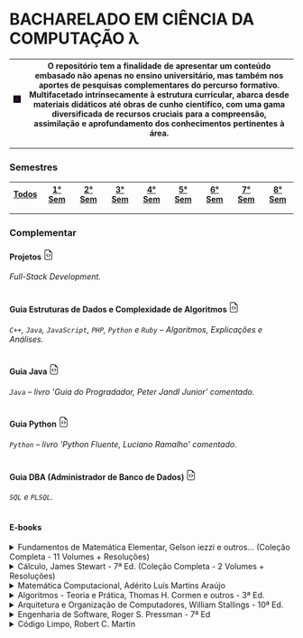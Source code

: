 # **BACHARELADO EM CIÊNCIA DA COMPUTAÇÃO λ**
 | <img src="https://github.com/LoukasLoukanos/Ciencia-da-Computacao/blob/master/SEMESTRES%20BCC%20-%20Conhecimento%20Aplicado/tech_1.gif" alt="internet" width="111"> | O repositório tem a finalidade de apresentar um conteúdo embasado não apenas no ensino universitário, mas também nos aportes de pesquisas complementares do percurso formativo. Multifacetado intrinsecamente à estrutura curricular, abarca desde materiais didáticos até obras de cunho científico, com uma gama diversificada de recursos cruciais para a compreensão, assimilação e aprofundamento dos conhecimentos pertinentes à área. |
 |:-:|:-:|

<hr>

### **Semestres**

 | <a href='https://github.com/LoukasLoukanos/Ciencia-da-Computacao/tree/master/SEMESTRES%20BCC%20-%20Conhecimento%20Aplicado'>Todos</a> | <a href='https://github.com/LoukasLoukanos/Ciencia-da-Computacao/tree/master/SEMESTRES%20BCC%20-%20Conhecimento%20Aplicado/1%C2%B0%20Semestre#conhecimento-aplicado'>1° Sem</a> | <a href='https://github.com/LoukasLoukanos/Ciencia-da-Computacao/tree/master/SEMESTRES%20BCC%20-%20Conhecimento%20Aplicado/2%C2%B0%20Semestre#conhecimento-aplicado'>2° Sem</a> | <a href='https://github.com/LoukasLoukanos/Ciencia-da-Computacao/tree/master/SEMESTRES%20BCC%20-%20Conhecimento%20Aplicado/3%C2%B0%20Semestre#conhecimento-aplicado'>3° Sem</a> | <a href='https://github.com/LoukasLoukanos/Ciencia-da-Computacao/tree/master/SEMESTRES%20BCC%20-%20Conhecimento%20Aplicado/4%C2%B0%20Semestre#conhecimento-aplicado'>4° Sem</a> | <a href='https://github.com/LoukasLoukanos/Ciencia-da-Computacao/tree/master/SEMESTRES%20BCC%20-%20Conhecimento%20Aplicado/5%C2%B0%20Semestre#conhecimento-aplicado'>5° Sem</a> | <a href='https://github.com/LoukasLoukanos/Ciencia-da-Computacao/tree/master/SEMESTRES%20BCC%20-%20Conhecimento%20Aplicado/6%C2%B0%20Semestre#conhecimento-aplicado'>6° Sem</a> | <a href='https://github.com/LoukasLoukanos/Ciencia-da-Computacao/tree/master/SEMESTRES%20BCC%20-%20Conhecimento%20Aplicado/7%C2%B0%20Semestre#conhecimento-aplicado'>7° Sem</a> | <a href='https://github.com/LoukasLoukanos/Ciencia-da-Computacao/tree/master/SEMESTRES%20BCC%20-%20Conhecimento%20Aplicado/8%C2%B0%20Semestre#conhecimento-aplicado'>8° Sem</a> |
 | :-: | :-: | :-: | :-: | :-: | :-: | :-: | :-: | :-: |

<hr>

### **Complementar**

#### Projetos <a href='https://github.com/LoukasLoukanos/Ciencia-da-Computacao/tree/master/Complementar%20-%20Desenvolvimento%20de%20Software#projetos-pessoais-de-desenvolvimento-de-software'><svg xmlns="http://www.w3.org/2000/svg" width="18" height="18" fill="currentColor" class="bi bi-file-earmark-code" viewBox="0 0 16 16"><path d="M14 4.5V14a2 2 0 0 1-2 2H4a2 2 0 0 1-2-2V2a2 2 0 0 1 2-2h5.5zm-3 0A1.5 1.5 0 0 1 9.5 3V1H4a1 1 0 0 0-1 1v12a1 1 0 0 0 1 1h8a1 1 0 0 0 1-1V4.5z"/><path d="M8.646 6.646a.5.5 0 0 1 .708 0l2 2a.5.5 0 0 1 0 .708l-2 2a.5.5 0 0 1-.708-.708L10.293 9 8.646 7.354a.5.5 0 0 1 0-.708m-1.292 0a.5.5 0 0 0-.708 0l-2 2a.5.5 0 0 0 0 .708l2 2a.5.5 0 0 0 .708-.708L5.707 9l1.647-1.646a.5.5 0 0 0 0-.708"/></svg></a>
*Full-Stack Development.*
</br></br>

#### Guia **Estruturas de Dados e Complexidade de Algoritmos** <a href='https://github.com/LoukasLoukanos/Ciencia-da-Computacao/tree/master/Complementar%20-%20Estruturas%20de%20dados%20(Did%C3%A1tico)#algoritmos-de-estruturas-de-dados-lineares'><svg xmlns="http://www.w3.org/2000/svg" width="18" height="18" fill="currentColor" class="bi bi-file-earmark-code" viewBox="0 0 16 16"><path d="M14 4.5V14a2 2 0 0 1-2 2H4a2 2 0 0 1-2-2V2a2 2 0 0 1 2-2h5.5zm-3 0A1.5 1.5 0 0 1 9.5 3V1H4a1 1 0 0 0-1 1v12a1 1 0 0 0 1 1h8a1 1 0 0 0 1-1V4.5z"/><path d="M8.646 6.646a.5.5 0 0 1 .708 0l2 2a.5.5 0 0 1 0 .708l-2 2a.5.5 0 0 1-.708-.708L10.293 9 8.646 7.354a.5.5 0 0 1 0-.708m-1.292 0a.5.5 0 0 0-.708 0l-2 2a.5.5 0 0 0 0 .708l2 2a.5.5 0 0 0 .708-.708L5.707 9l1.647-1.646a.5.5 0 0 0 0-.708"/></svg></a>
*`C++`, `Java`, `JavaScript`, `PHP`, `Python` e `Ruby` – Algoritmos, Explicações e Análises.*
</br></br>


#### Guia **Java** <a href='https://github.com/LoukasLoukanos/Ciencia-da-Computacao/tree/master/Complementar%20-%20Java%20Guia%20do%20Programador%20(Did%C3%A1tico)#java-guia-do-programador-4%C2%AA-ed'><svg xmlns="http://www.w3.org/2000/svg" width="18" height="18" fill="currentColor" class="bi bi-file-earmark-code" viewBox="0 0 16 16"><path d="M14 4.5V14a2 2 0 0 1-2 2H4a2 2 0 0 1-2-2V2a2 2 0 0 1 2-2h5.5zm-3 0A1.5 1.5 0 0 1 9.5 3V1H4a1 1 0 0 0-1 1v12a1 1 0 0 0 1 1h8a1 1 0 0 0 1-1V4.5z"/><path d="M8.646 6.646a.5.5 0 0 1 .708 0l2 2a.5.5 0 0 1 0 .708l-2 2a.5.5 0 0 1-.708-.708L10.293 9 8.646 7.354a.5.5 0 0 1 0-.708m-1.292 0a.5.5 0 0 0-.708 0l-2 2a.5.5 0 0 0 0 .708l2 2a.5.5 0 0 0 .708-.708L5.707 9l1.647-1.646a.5.5 0 0 0 0-.708"/></svg></a>
*`Java` – livro 'Guia do Progradador, Peter Jandl Junior' comentado.*
</br></br>


#### Guia **Python** <a href='https://github.com/LoukasLoukanos/Ciencia-da-Computacao/tree/master/Complementar%20-%20Python%20Fluente%20(Did%C3%A1tico)#python-fluente-1%C2%AA-ed'><svg xmlns="http://www.w3.org/2000/svg" width="18" height="18" fill="currentColor" class="bi bi-file-earmark-code" viewBox="0 0 16 16"><path d="M14 4.5V14a2 2 0 0 1-2 2H4a2 2 0 0 1-2-2V2a2 2 0 0 1 2-2h5.5zm-3 0A1.5 1.5 0 0 1 9.5 3V1H4a1 1 0 0 0-1 1v12a1 1 0 0 0 1 1h8a1 1 0 0 0 1-1V4.5z"/><path d="M8.646 6.646a.5.5 0 0 1 .708 0l2 2a.5.5 0 0 1 0 .708l-2 2a.5.5 0 0 1-.708-.708L10.293 9 8.646 7.354a.5.5 0 0 1 0-.708m-1.292 0a.5.5 0 0 0-.708 0l-2 2a.5.5 0 0 0 0 .708l2 2a.5.5 0 0 0 .708-.708L5.707 9l1.647-1.646a.5.5 0 0 0 0-.708"/></svg></a>
*`Python` – livro 'Python Fluente, Luciano Ramalho' comentado.*
</br></br>


#### Guia **DBA (Administrador de Banco de Dados)** <a href='https://github.com/LoukasLoukanos/Ciencia-da-Computacao/tree/master/Complementar%20-%20SQL%20e%20PLSQL%20(Did%C3%A1tico)#linguagens-de-opera%C3%A7%C3%B5es-da-sql'><svg xmlns="http://www.w3.org/2000/svg" width="18" height="18" fill="currentColor" class="bi bi-file-earmark-code" viewBox="0 0 16 16"><path d="M14 4.5V14a2 2 0 0 1-2 2H4a2 2 0 0 1-2-2V2a2 2 0 0 1 2-2h5.5zm-3 0A1.5 1.5 0 0 1 9.5 3V1H4a1 1 0 0 0-1 1v12a1 1 0 0 0 1 1h8a1 1 0 0 0 1-1V4.5z"/><path d="M8.646 6.646a.5.5 0 0 1 .708 0l2 2a.5.5 0 0 1 0 .708l-2 2a.5.5 0 0 1-.708-.708L10.293 9 8.646 7.354a.5.5 0 0 1 0-.708m-1.292 0a.5.5 0 0 0-.708 0l-2 2a.5.5 0 0 0 0 .708l2 2a.5.5 0 0 0 .708-.708L5.707 9l1.647-1.646a.5.5 0 0 0 0-.708"/></svg></a>
*`SQL` e `PLSQL`.*
</br></br>


#### E-books

<details>
<summary>Fundamentos de Matemática Elementar, Gelson iezzi e outros... (Coleção Completa - 11 Volumes + Resoluções)</summary>

<a href='https://drive.google.com/file/d/1pk4StNDpLve0DChbVFixpdBK5RFVz5HF/view?usp=sharing'>Fundamentos de Matemática Elementar - Vol. 1: Conjuntos e Funcoes</a></br>
<a href='https://drive.google.com/file/d/1q6tNGSWM1um2TPVNmOYniA959LzZhJaq/view?usp=sharing'>Fundamentos de Matemática Elementar - Vol. 1: Resoluções</a></br>

<a href='https://drive.google.com/file/d/1plJmH2-XmcE9FQ34lcM_S5Yy21JzYfZc/view?usp=sharing'>Fundamentos de Matemática Elementar - Vol. 2: Logaritmos</a></br>
<a href='https://drive.google.com/file/d/1qMs_w36EsiFAB3yNRBWPTzsFgqTU3nlz/view?usp=sharing'>Fundamentos de Matemática Elementar - Vol. 2: Resoluções</a></br>

<a href='https://drive.google.com/file/d/1pkjp8BjfcbCdBSe9BVBFgjknrf8CKsf4/view?usp=sharing'>Fundamentos de Matemática Elementar - Vol. 3: Trigonometria</a></br>
<a href='https://drive.google.com/file/d/1q7hsMkoJbOp992MZlq_jksUl-QVsrKbg/view?usp=sharing'>Fundamentos de Matemática Elementar - Vol. 3: Resoluções</a></br>

<a href='https://drive.google.com/file/d/1Ek5ccp55cnDho8Wx2hFc1-XmrMh3H9vN/view?usp=sharing'>Fundamentos de Matemática Elementar - Vol. 4: Sequências Matrizes Determinantes e Sistemas</a></br>
<a href='https://drive.google.com/file/d/1pxssFRXqR4Mqu0IkUVs_080mAJ1ydKKH/view?usp=sharing'>Fundamentos de Matemática Elementar - Vol. 4: Resoluções</a></br>

<a href='https://drive.google.com/file/d/1pnpF59ZhJx-EWgrTeibUbpoYQnKZ9JAc/view?usp=sharing'>Fundamentos de Matemática Elementar - Vol. 5: Combinatória e Probabilidade</a></br>
<a href='https://drive.google.com/file/d/1q5H11y_-NBZQjbeSAflnVao03SVCfAYU/view?usp=sharing'>Fundamentos de Matemática Elementar - Vol. 5: Resoluções</a></br>

<a href='https://drive.google.com/file/d/1q4fozL_9QIbKk97gqoDwPlvgOgEq6I3-/view?usp=sharing'>Fundamentos de Matemática Elementar - Vol. 6: Complexos Polinômios e Equações</a></br>
<a href='https://drive.google.com/file/d/1qQ-_bNyHZr4kElQxSAOUGa6QNisUtPSM/view?usp=sharing'>Fundamentos de Matemática Elementar - Vol. 6: Resoluções</a></br>

<a href='https://drive.google.com/file/d/1pvc7pureJj51Wex-4yvsCxrhzC68OFhF/view?usp=sharing'>Fundamentos de Matemática Elementar - Vol. 7: Geometria Analítica</a></br>
<a href='https://drive.google.com/file/d/1qE1yvmup7EwPMzFxpfZENZkAUZNRQU2K/view?usp=sharing'>Fundamentos de Matemática Elementar - Vol. 7: Resoluções</a></br>

<a href='https://drive.google.com/file/d/1puZSTU-_9p_DyXtUoWv8NutQqfbElM9K/view?usp=sharing'>Fundamentos de Matemática Elementar - Vol. 8: Limites Derivadas e Noções de Integral</a></br>
<a href='https://drive.google.com/file/d/1qU1FnyYyD9Mxkmg-fN5d1PWcltZg8gGP/view?usp=sharing'>Fundamentos de Matemática Elementar - Vol. 8: Resoluções</a></br>

<a href='https://drive.google.com/file/d/1pvz8ZEV0Vi-SUvFxAXDTyQEQeQ1Q4vCf/view?usp=sharing'>Fundamentos de Matemática Elementar - Vol. 9: Geometria Plana</a></br>
<a href='https://drive.google.com/file/d/1qVN98_vjqAjVezzbJ47RV1psIM0NvTy5/view?usp=sharing'>Fundamentos de Matemática Elementar - Vol. 9: Resoluções</a></br>

<a href='https://drive.google.com/file/d/1pfKXKBHLkE5S0xJk509a0Iuc-ctmNaxH/view?usp=sharing'>Fundamentos de Matemática Elementar - Vol. 10: Geometria Espacial Posição e Métrica</a></br>
<a href='https://drive.google.com/file/d/1qWC_UUMbech6xU6LIhk57JCi8tq25Atw/view?usp=sharing'>Fundamentos de Matemática Elementar - Vol. 10: Resoluções</a></br>

<a href='https://drive.google.com/file/d/1puIv9QYB54MgHnxOdLzSMSB5S7rHv8gZ/view?usp=sharing'>Fundamentos de Matemática Elementar - Vol. 11: Matemática Comercial, Matemática financeira e Estatística Descritiva</a></br>
<a href='https://drive.google.com/file/d/1qu8rDxxighGozu47jXtDWRitdHdIONKD/view?usp=sharing'>Fundamentos de Matemática Elementar - Vol. 11: Resoluções</a></br>

</details>


<details>
<summary>Cálculo, James Stewart - 7ª Ed. (Coleção Completa - 2 Volumes + Resoluções)</summary>

<a href='https://drive.google.com/file/d/1qcLsi3S5xh6laJjKN_AYKQHzOZ6mDQ9q/view?usp=sharing'>Cálculo - James Stewart - 7 Ed. - Vol. 1</a></br>
<a href='https://drive.google.com/file/d/1ql7MtbW66wwFFH5q1Rxrtc9rfRXtAztY/view?usp=sharing'>Cálculo - James Stewart - 7 Ed. - Vol. 2</a></br>
<a href='https://drive.google.com/file/d/1qnEwqggvwIIbV4bltCFPOLNsqpEO5ghv/view?usp=sharing'>Cálculo - James Stewart - 7 Ed. - Vol. 1 e 2: Resoluções</a>

</details>


<details>
<summary>Matemática Computacional, Adérito Luís Martins Araújo</summary>

<a href='https://drive.google.com/file/d/1rMoJuQ7p2foIy7pZk5-yMlXD7QbpzAGg/view?usp=sharing'>Matemática Computacional</a>

</details>


<details>
<summary>Algoritmos - Teoria e Prática, Thomas H. Cormen e outros - 3ª Ed.</summary>

<a href='https://drive.google.com/file/d/1xRuu_8Tprr2gD2_lDN5UhFZfp4XD6gwa/view?usp=sharing'>Algoritmos - Teoria e Prática</a>

</details>


<details>
<summary>Arquitetura e Organização de Computadores, William Stallings - 10ª Ed.</summary>

<a href='https://drive.google.com/file/d/1iYPhpRhbFjTbFNAtHZ0v7Ky5kMQdfHLr/view?usp=sharing'>Arquitetura e Organização de Computadores</a>

</details>


<details>
<summary>Engenharia de Software, Roger S. Pressman - 7ª Ed</summary>

<a href='https://drive.google.com/file/d/1i9W7py0gKLaXn6eSPX98na2umao_4err/view?usp=sharing'>Engenharia de Software</a>

</details>


<details>
<summary>Código Limpo, Robert C. Martin</summary>

<a href='https://drive.google.com/file/d/1iHbDWysiOpQqAhPuXTVJezKfbhueWDDV/view?usp=sharing'>Código Limpo</a>

</details>
